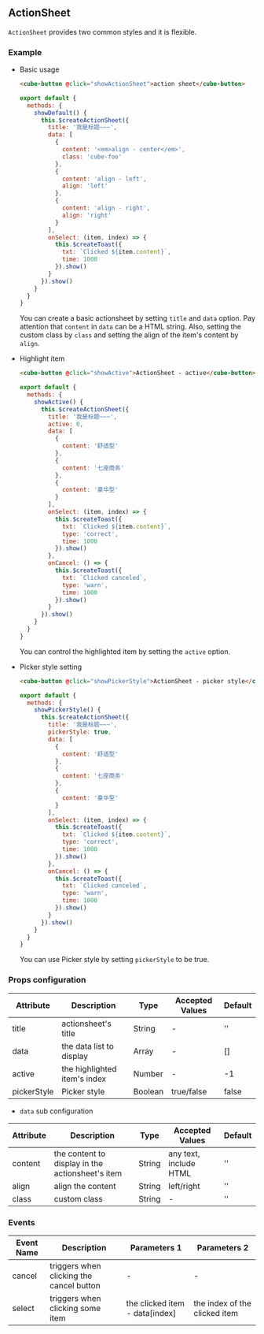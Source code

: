 ## ActionSheet

`ActionSheet` provides two common styles and it is flexible.

### Example

- Basic usage

  ```html
  <cube-button @click="showActionSheet">action sheet</cube-button>
  ```
  ```js
  export default {
    methods: {
      showDefault() {
        this.$createActionSheet({
          title: '我是标题~~~',
          data: [
            {
              content: '<em>align - center</em>',
              class: 'cube-foo'
            },
            {
              content: 'align - left',
              align: 'left'
            },
            {
              content: 'align - right',
              align: 'right'
            }
          ],
          onSelect: (item, index) => {
            this.$createToast({
              txt: `Clicked ${item.content}`,
              time: 1000
            }).show()
          }
        }).show()
      }
    }
  }
  ```

  You can create a basic actionsheet by setting `title` and `data` option. Pay attention that `content` in `data` can be a HTML string. Also, setting the custom class by `class` and setting the align of the item's content by `align`.

- Highlight item

  ```html
  <cube-button @click="showActive">ActionSheet - active</cube-button>
  ```
  ```js
  export default {
    methods: {
      showActive() {
        this.$createActionSheet({
          title: '我是标题~~~',
          active: 0,
          data: [
            {
              content: '舒适型'
            },
            {
              content: '七座商务'
            },
            {
              content: '豪华型'
            }
          ],
          onSelect: (item, index) => {
            this.$createToast({
              txt: `Clicked ${item.content}`,
              type: 'correct',
              time: 1000
            }).show()
          },
          onCancel: () => {
            this.$createToast({
              txt: `Clicked canceled`,
              type: 'warn',
              time: 1000
            }).show()
          }
        }).show()
      }
    }
  }
  ```

  You can control the highlighted item by setting the `active` option.

- Picker style setting

  ```html
  <cube-button @click="showPickerStyle">ActionSheet - picker style</cube-button>
  ```
  ```js
  export default {
    methods: {
      showPickerStyle() {
        this.$createActionSheet({
          title: '我是标题~~~',
          pickerStyle: true,
          data: [
            {
              content: '舒适型'
            },
            {
              content: '七座商务'
            },
            {
              content: '豪华型'
            }
          ],
          onSelect: (item, index) => {
            this.$createToast({
              txt: `Clicked ${item.content}`,
              type: 'correct',
              time: 1000
            }).show()
          },
          onCancel: () => {
            this.$createToast({
              txt: `Clicked canceled`,
              type: 'warn',
              time: 1000
            }).show()
          }
        }).show()
      }
    }
  }
  ```

  You can use Picker style by setting `pickerStyle` to be true.

### Props configuration

| Attribute | Description | Type | Accepted Values | Default |
| - | - | - | - | - |
| title | actionsheet's title | String | - | '' |
| data | the data list to display | Array | - | [] |
| active | the highlighted item's index | Number | - | -1 |
| pickerStyle | Picker style | Boolean | true/false | false |

* `data` sub configuration

| Attribute | Description | Type | Accepted Values | Default |
| - | - | - | - | - |
| content | the content to display in the actionsheet's item | String | any text, include HTML | '' |
| align | align the content | String | left/right | '' |
| class | custom class | String | - | '' |

### Events

| Event Name | Description | Parameters 1 | Parameters 2 |
| - | - | - | - |
| cancel | triggers when clicking the cancel button | - | - |
| select | triggers when clicking some item | the clicked item - data[index] | the index of the clicked item |
